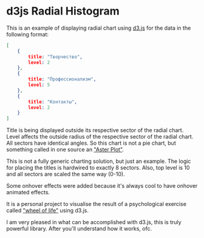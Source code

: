 # d3js Radial Histogram

This is an example of displaying radial chart using [d3.js](https://d3js.org/) for the data in the following format:

```json
[
    {
        title: "Творчество",
        level: 2
    },
    {
        title: "Профессионализм",
        level: 5
    },
    {
        title: "Контакты",
        level: 2
    }
]
```

Title is being displayed outside its respective sector of the radial chart.
Level affects the outside radius of the respective sector of the radial chart.
All sectors have identical angles.
So this chart is not a pie chart, but something called in one source an ["Aster Plot"](http://bl.ocks.org/bbest/2de0e25d4840c68f2db1).

This is not a fully generic charting solution, but just an example.
The logic for placing the titles is hardwired to exactly 8 sectors.
Also, top level is 10 and all sectors are scaled the same way (0-10).

Some onhover effects were added because it's always cool to have onhover animated effects.

It is a personal project to visualise the result of a psychological exercise called ["wheel of life"](https://www.mindtools.com/pages/article/newHTE_93.htm) using d3.js.

I am very pleased in what can be accomplished with d3.js, this is truly powerful library.
After you'll understand how it works, ofc.
